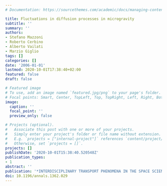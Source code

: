 ```yaml
---
# Documentation: https://sourcethemes.com/academic/docs/managing-content/

title: Fluctuations in diffusion processes in microgravity
subtitle: ''
summary: ''
authors:
- Stefano Mazzoni
- Roberto Cerbino
- Alberto Vailati
- Marzio Giglio
tags: []
categories: []
date: '2006-01-01'
lastmod: 2020-10-01T17:38:40+02:00
featured: false
draft: false

# Featured image
# To use, add an image named `featured.jpg/png` to your page's folder.
# Focal points: Smart, Center, TopLeft, Top, TopRight, Left, Right, BottomLeft, Bottom, BottomRight.
image:
  caption: ''
  focal_point: ''
  preview_only: false

# Projects (optional).
#   Associate this post with one or more of your projects.
#   Simply enter your project's folder or file name without extension.
#   E.g. `projects = ["internal-project"]` references `content/project/deep-learning/index.md`.
#   Otherwise, set `projects = []`.
projects: []
publishDate: '2020-10-01T15:38:40.520548Z'
publication_types:
- 1
abstract: ''
publication: '*INTERDISCIPLINARY TRANSPORT PHENOMENA IN THE SPACE SCIENCES*'
doi: 10.1196/annals.1362.029
---
```

